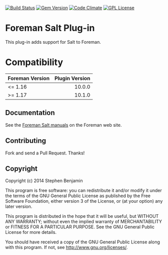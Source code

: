 [![Build Status](https://img.shields.io/jenkins/s/http/ci.theforeman.org/test_plugin_foreman_salt_master.svg)](http://ci.theforeman.org/job/test_plugin_foreman_salt_master)
[![Gem Version](https://img.shields.io/gem/v/foreman_salt.svg)](https://rubygems.org/gems/foreman_salt)
[![Code Climate](https://codeclimate.com/github/theforeman/foreman_salt/badges/gpa.svg)](https://codeclimate.com/github/theforeman/foreman_salt)
[![GPL License](https://img.shields.io/github/license/theforeman/foreman_salt.svg)](https://github.com/theforeman/foreman_salt/blob/master/LICENSE)

# Foreman Salt Plug-in

This plug-in adds support for Salt to Foreman.

# Compatibility

| Foreman Version | Plugin Version |
| --------------- | --------------:|
| <= 1.16         | 10.0.0         |
| >= 1.17         | 10.1.0         |

## Documentation

See the [Foreman Salt manuals](http://theforeman.org/plugins/foreman_salt/) on the Foreman web site.

## Contributing

Fork and send a Pull Request. Thanks!

## Copyright

Copyright (c) 2014 Stephen Benjamin

This program is free software: you can redistribute it and/or modify
it under the terms of the GNU General Public License as published by
the Free Software Foundation, either version 3 of the License, or
(at your option) any later version.

This program is distributed in the hope that it will be useful,
but WITHOUT ANY WARRANTY; without even the implied warranty of
MERCHANTABILITY or FITNESS FOR A PARTICULAR PURPOSE.  See the
GNU General Public License for more details.

You should have received a copy of the GNU General Public License
along with this program.  If not, see <http://www.gnu.org/licenses/>.

